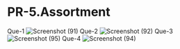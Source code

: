 # PR-5.Assortment
Que-1
![Screenshot (91)](https://github.com/khushi-khunt/PR-5.Assortment/assets/149076687/4b5c06a0-7ba6-4021-941a-4f0f035c66a8)
Que-2
![Screenshot (92)](https://github.com/khushi-khunt/PR-5.Assortment/assets/149076687/23679db8-e63b-458c-ad31-f970966ad351)
Que-3
![Screenshot (95)](https://github.com/khushi-khunt/PR-5.Assortment/assets/149076687/03be047e-fc9a-4820-9862-dfeb14aeb274)
Que-4
![Screenshot (94)](https://github.com/khushi-khunt/PR-5.Assortment/assets/149076687/109c1460-80f0-4b0b-bf89-29a7d2db29e9)
